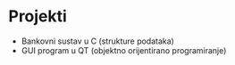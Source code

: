 # Projekti
- Bankovni sustav u C (strukture podataka)
- GUI program u QT (objektno orijentirano programiranje)